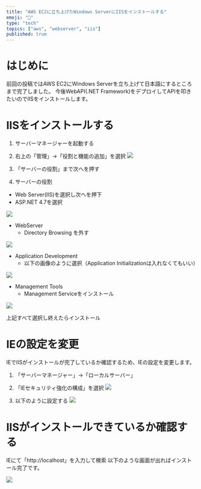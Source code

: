 ```yaml
---
title: "AWS EC2に立ち上げたWindows ServerにIISをインストールする"
emoji: "🤖"
type: "tech"
topics: ["aws", "webserver", "iis"]
published: true
---
```


# はじめに

前回の投稿ではAWS EC2にWindows Serverを立ち上げて日本語にするところまで完了しました。
今後WebAPI(.NET Framework)をデプロイしてAPIを叩きたいのでIISをインストールします。

# IISをインストールする

1. サーバーマネージャーを起動する
2. 右上の「管理」->「役割と機能の追加」を選択
![](https://storage.googleapis.com/zenn-user-upload/n8ahtmz1jbnjv0wzs8y5c3f0l6sf)

3. 「サーバーの役割」まで次へを押す

4. サーバーの役割
- Web Server(IIS)を選択し次へを押下
- ASP.NET 4.7を選択

![](https://storage.googleapis.com/zenn-user-upload/rtu18jy7x1dmmitul53p1zbomhn0)


- WebServer
    - Directory Browsing を外す

![](https://storage.googleapis.com/zenn-user-upload/lyvw5gcylyhenlwoitqe6e7i67qo)

- Application Development
    - 以下の画像のように選択（Application Initializationは入れなくてもいい）
    

![](https://storage.googleapis.com/zenn-user-upload/ebwrqi90uih6scsgxfcnr7arf5qz)

- Management Tools
  - Management Serviceをインストール

![](https://storage.googleapis.com/zenn-user-upload/zjbaf7efwvs4c9vrm2kow4ccbgv1)

上記すべて選択し終えたらインストール

# IEの設定を変更

IEでIISがインストールが完了しているか確認するため、IEの設定を変更します。

1. 「サーバーマネージャー」->「ローカルサーバー」
2. 「IEセキュリティ強化の構成」を選択
![](https://storage.googleapis.com/zenn-user-upload/gkyxtd01z9ov14aj42srzy2wwqdf)

3. 以下のように設定する
![](https://storage.googleapis.com/zenn-user-upload/jds0ugg43ror2293quu1eol2opv5)

# IISがインストールできているか確認する

IEにて「http://localhost」を入力して検索
以下のような画面が出ればインストール完了です。

![](https://storage.googleapis.com/zenn-user-upload/u7doy76xv8r5326ppk8zsecel5ra)